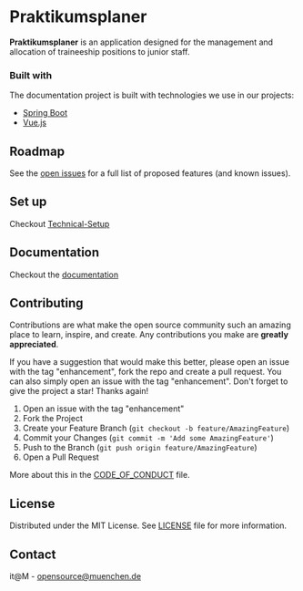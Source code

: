 # Praktikumsplaner

__Praktikumsplaner__ is an application designed for the management and allocation of traineeship positions to junior staff.

### Built with

The documentation project is built with technologies we use in our projects:

* [Spring Boot](https://spring.io/projects/spring-boot)
* [Vue.js](https://vuejs.org/)

## Roadmap

See the [open issues](https://github.com/it-at-m/Praktikumsplaner/issues) for a full list of proposed features (and known issues).

## Set up

Checkout [Technical-Setup](https://it-at-m.github.io/Praktikumsplaner/documentation/guides/technical-setup/)

## Documentation

Checkout the [documentation](https://it-at-m.github.io/Praktikumsplaner/)

## Contributing

Contributions are what make the open source community such an amazing place to learn, inspire, and create. Any
contributions you make are **greatly appreciated**.

If you have a suggestion that would make this better, please open an issue with the tag "enhancement", fork the repo and
create a pull request. You can also simply open an issue with the tag "enhancement". Don't forget to give the project a
star! Thanks again!

1. Open an issue with the tag "enhancement"
2. Fork the Project
3. Create your Feature Branch (`git checkout -b feature/AmazingFeature`)
4. Commit your Changes (`git commit -m 'Add some AmazingFeature'`)
5. Push to the Branch (`git push origin feature/AmazingFeature`)
6. Open a Pull Request

More about this in the [CODE_OF_CONDUCT](/CODE_OF_CONDUCT.md) file.

## License

Distributed under the MIT License. See [LICENSE](LICENSE) file for more information.

## Contact

it@M - opensource@muenchen.de

